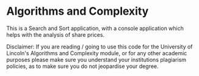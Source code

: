 # Algorithms and Complexity
This is a Search and Sort application, with a console application which helps with the analysis of share prices. 

Disclaimer: If you are reading / going to use this code for the University of Lincoln's Algorithms and Complexity module, or for any other academic purposes please make sure you understand your institutions plagiarism policies, as to make sure you do not jeopardise your degree.
